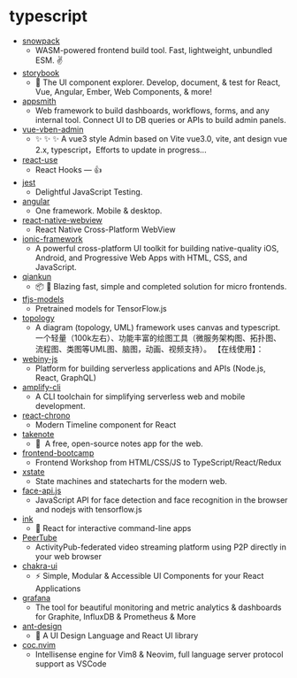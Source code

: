 # typescript
- [snowpack](https://github.com/snowpackjs/snowpack)
  - WASM-powered frontend build tool. Fast, lightweight, unbundled ESM. ✌️
- [storybook](https://github.com/storybookjs/storybook)
  - 📓 The UI component explorer. Develop, document, & test for React, Vue, Angular, Ember, Web Components, & more!
- [appsmith](https://github.com/appsmithorg/appsmith)
  - Web framework to build dashboards, workflows, forms, and any internal tool. Connect UI to DB queries or APIs to build admin panels.
- [vue-vben-admin](https://github.com/anncwb/vue-vben-admin)
  - ✨ ✨ ✨ A vue3 style Admin based on Vite vue3.0, vite, ant design vue 2.x, typescript，Efforts to update in progress...
- [react-use](https://github.com/streamich/react-use)
  - React Hooks — 👍
- [jest](https://github.com/facebook/jest)
  - Delightful JavaScript Testing.
- [angular](https://github.com/angular/angular)
  - One framework. Mobile & desktop.
- [react-native-webview](https://github.com/react-native-webview/react-native-webview)
  - React Native Cross-Platform WebView
- [ionic-framework](https://github.com/ionic-team/ionic-framework)
  - A powerful cross-platform UI toolkit for building native-quality iOS, Android, and Progressive Web Apps with HTML, CSS, and JavaScript.
- [qiankun](https://github.com/umijs/qiankun)
  - 📦 🚀 Blazing fast, simple and completed solution for micro frontends.
- [tfjs-models](https://github.com/tensorflow/tfjs-models)
  - Pretrained models for TensorFlow.js
- [topology](https://github.com/le5le-com/topology)
  - A diagram (topology, UML) framework uses canvas and typescript. 一个轻量（100k左右）、功能丰富的绘图工具（微服务架构图、拓扑图、流程图、类图等UML图、脑图，动画、视频支持）。 【在线使用】：
- [webiny-js](https://github.com/webiny/webiny-js)
  - Platform for building serverless applications and APIs (Node.js, React, GraphQL)
- [amplify-cli](https://github.com/aws-amplify/amplify-cli)
  - A CLI toolchain for simplifying serverless web and mobile development.
- [react-chrono](https://github.com/prabhuignoto/react-chrono)
  - Modern Timeline component for React
- [takenote](https://github.com/taniarascia/takenote)
  - 📝 ‎ A free, open-source notes app for the web.
- [frontend-bootcamp](https://github.com/microsoft/frontend-bootcamp)
  - Frontend Workshop from HTML/CSS/JS to TypeScript/React/Redux
- [xstate](https://github.com/davidkpiano/xstate)
  - State machines and statecharts for the modern web.
- [face-api.js](https://github.com/justadudewhohacks/face-api.js)
  - JavaScript API for face detection and face recognition in the browser and nodejs with tensorflow.js
- [ink](https://github.com/vadimdemedes/ink)
  - 🌈 React for interactive command-line apps
- [PeerTube](https://github.com/Chocobozzz/PeerTube)
  - ActivityPub-federated video streaming platform using P2P directly in your web browser
- [chakra-ui](https://github.com/chakra-ui/chakra-ui)
  - ⚡️ Simple, Modular & Accessible UI Components for your React Applications
- [grafana](https://github.com/grafana/grafana)
  - The tool for beautiful monitoring and metric analytics & dashboards for Graphite, InfluxDB & Prometheus & More
- [ant-design](https://github.com/ant-design/ant-design)
  - 🌈 A UI Design Language and React UI library
- [coc.nvim](https://github.com/neoclide/coc.nvim)
  - Intellisense engine for Vim8 & Neovim, full language server protocol support as VSCode
